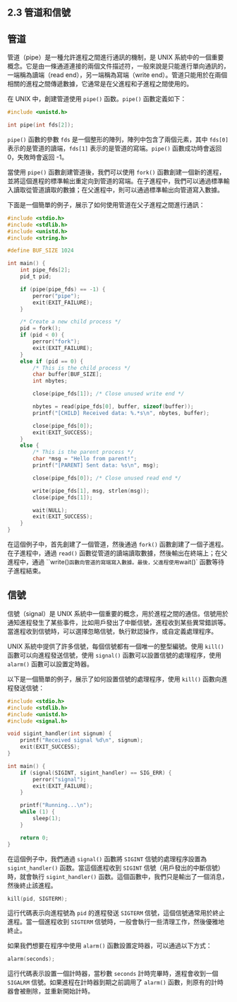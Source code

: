 ## 2.3 管道和信號

## 管道

管道（pipe）是一種允許進程之間進行通訊的機制，是 UNIX 系統中的一個重要概念。它是由一條通道連接的兩個文件描述符，一般來說是只能進行單向通訊的，一端稱為讀端（read end），另一端稱為寫端（write end）。管道只能用於在兩個相關的進程之間傳遞數據，它通常是在父進程和子進程之間使用的。

在 UNIX 中，創建管道使用 `pipe()` 函数。`pipe()` 函數定義如下：

```c
#include <unistd.h>

int pipe(int fds[2]);
```

`pipe()` 函數的參數 `fds` 是一個整形的陣列，陣列中包含了兩個元素，其中 `fds[0]` 表示的是管道的讀端，`fds[1]` 表示的是管道的寫端。`pipe()` 函數成功時會返回 0，失敗時會返回 -1。

當使用 `pipe()` 函數創建管道後，我們可以使用 `fork()` 函數創建一個新的進程，並將這個進程的標準輸出重定向到管道的寫端。在子進程中，我們可以通過標準輸入讀取從管道讀取的數據；在父進程中，則可以通過標準輸出向管道寫入數據。

下面是一個簡單的例子，展示了如何使用管道在父子進程之間進行通訊：

```c
#include <stdio.h>
#include <stdlib.h>
#include <unistd.h>
#include <string.h>

#define BUF_SIZE 1024

int main() {
    int pipe_fds[2];
    pid_t pid;

    if (pipe(pipe_fds) == -1) {
        perror("pipe");
        exit(EXIT_FAILURE);
    }

    /* Create a new child process */
    pid = fork();
    if (pid < 0) {
        perror("fork");
        exit(EXIT_FAILURE);
    }
    else if (pid == 0) {
        /* This is the child process */
        char buffer[BUF_SIZE];
        int nbytes;

        close(pipe_fds[1]); /* Close unused write end */

        nbytes = read(pipe_fds[0], buffer, sizeof(buffer));
        printf("[CHILD] Received data: %.*s\n", nbytes, buffer);

        close(pipe_fds[0]);
        exit(EXIT_SUCCESS);
    }
    else {
        /* This is the parent process */
        char *msg = "Hello from parent!";
        printf("[PARENT] Sent data: %s\n", msg);

        close(pipe_fds[0]); /* Close unused read end */

        write(pipe_fds[1], msg, strlen(msg));
        close(pipe_fds[1]);

        wait(NULL);
        exit(EXIT_SUCCESS);
    }
}
```

在這個例子中，首先創建了一個管道，然後通過 `fork()` 函數創建了一個子進程。在子進程中，通過 `read()` 函數從管道的讀端讀取數據，然後輸出在終端上；在父進程中，通過 ``write()` 函數向管道的寫端寫入數據。最後，父進程使用 `wait()` 函數等待子進程結束。

## 信號

信號（signal）是 UNIX 系統中一個重要的概念，用於進程之間的通信。信號用於通知進程發生了某些事件，比如用戶發出了中斷信號，進程收到某些異常錯誤等。當進程收到信號時，可以選擇忽略信號，執行默認操作，或自定義處理程序。

UNIX 系統中提供了許多信號，每個信號都有一個唯一的整型編號。使用 `kill()` 函數可以向進程發送信號，使用 `signal()` 函數可以設置信號的處理程序，使用 `alarm()` 函數可以設置定時器。

以下是一個簡單的例子，展示了如何設置信號的處理程序，使用 `kill()` 函數向進程發送信號：

```c
#include <stdio.h>
#include <stdlib.h>
#include <unistd.h>
#include <signal.h>

void sigint_handler(int signum) {
    printf("Received signal %d\n", signum);
    exit(EXIT_SUCCESS);
}

int main() {
    if (signal(SIGINT, sigint_handler) == SIG_ERR) {
        perror("signal");
        exit(EXIT_FAILURE);
    }

    printf("Running...\n");
    while (1) {
        sleep(1);
    }

    return 0;
}
```

在這個例子中，我們通過 `signal()` 函數將 `SIGINT` 信號的處理程序設置為 `sigint_handler()` 函数。當這個進程收到 `SIGINT` 信號（用戶發出的中斷信號）時，就會執行 `sigint_handler()` 函数。這個函數中，我們只是輸出了一個消息，然後終止該進程。

```c
kill(pid, SIGTERM);
```

這行代碼表示向進程號為 `pid` 的進程發送 `SIGTERM` 信號，這個信號通常用於終止進程。當一個進程收到 `SIGTERM` 信號時，一般會執行一些清理工作，然後優雅地終止。

如果我們想要在程序中使用 `alarm()` 函數設置定時器，可以通過以下方式：

```c
alarm(seconds);
```

這行代碼表示設置一個計時器，當秒數 `seconds` 計時完畢時，進程會收到一個 `SIGALRM` 信號。如果進程在計時器到期之前調用了 `alarm()` 函數，則原有的計時器會被刪除，並重新開始計時。